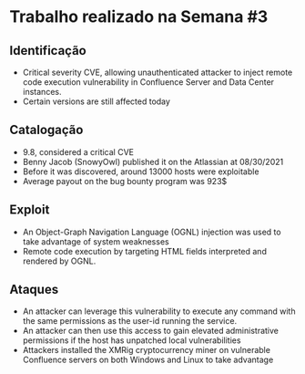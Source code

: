 # Trabalho realizado na Semana #3

## Identificação

- Critical severity CVE, allowing unauthenticated attacker to inject remote code execution vulnerability in Confluence Server and Data Center instances.		
- Certain versions are still affected today

## Catalogação

- 9.8, considered a critical CVE
- Benny Jacob (SnowyOwl) published it on the Atlassian at  08/30/2021
- Before it was discovered, around 13000 hosts were exploitable
- Average payout on the bug bounty program was 923$

## Exploit

- An Object-Graph Navigation Language (OGNL) injection was used to take advantage of system weaknesses
- Remote code execution by targeting HTML fields interpreted and rendered by OGNL.

## Ataques

- An attacker can leverage this vulnerability to execute any command with the same permissions as the user-id running the service.
- An attacker can then use this access to gain elevated administrative permissions if the host has unpatched local vulnerabilities
- Attackers installed the XMRig cryptocurrency miner on vulnerable Confluence servers on both Windows and Linux to take advantage
